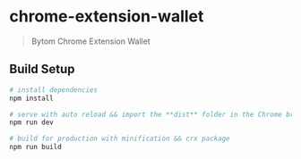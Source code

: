 # chrome-extension-wallet

> Bytom Chrome Extension Wallet

## Build Setup

``` bash
# install dependencies
npm install

# serve with auto reload && import the **dist** folder in the Chrome browser
npm run dev

# build for production with minification && crx package
npm run build
```

